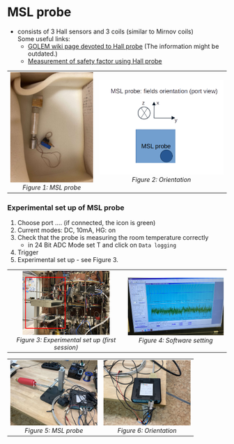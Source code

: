 # MSL probe

- consists of 3 Hall sensors and 3 coils (similar to Mirnov coils)  
  Some useful links:
  * [GOLEM wiki page devoted to Hall probe](http://golem.fjfi.cvut.cz/wiki/Diagnostics/Magnetic/HallProbes/diagnostics_hall) (The information might be outdated.)
  * [Measurement of safety factor using Hall probe](http://golem.fjfi.cvut.cz/wiki/Library/CASTOR/KovarikK_Measurements_06.pdf)

<div align="center">
  <table>
    <tr>
      <td align="center">
        <img src="Figs/photos/session02/probe.jpg" alt="Figure 1" width="200"><br>
        <em>Figure 1: MSL probe</em>
      </td>
      <td align="center">
        <img src="Figs/draw/MSL_probe_orientation.png" alt="Figure 2" width="300"><br>
        <em>Figure 2: Orientation</em>
      </td>
    </tr>
  </table>
</div>

### Experimental set up of MSL probe

1. Choose port .... (if connected, the icon is green)  
2. Current modes: DC, 10mA, HG: on  
3. Check that the probe is measuring the room temperature correctly  
   - in 24 Bit ADC Mode set T and click on `Data logging`  
4. Trigger  
5. Experimental set up - see Figure 3.

<div align="center">
  <table>
    <tr>
      <td align="center">
        <img src="Figs/photos/sessison01_setUp.png" alt="Figure 3" width="200"><br>
        <em>Figure 3: Experimental set up (first session)</em>
      </td>
      <td align="center">
        <img src="Figs/photos/UFP_05.JPG" alt="Figure 4" width="250"><br>
        <em>Figure 4: Software setting</em>
      </td>
    </tr>
  </table>
</div>

<div align="center">
  <table>
    <tr>
      <td align="center">
        <img src="Figs/photos/UFP_02.jpg" alt="Figure 5" width="200"><br>
        <em>Figure 5: MSL probe</em>
      </td>
      <td align="center">
        <img src="Figs/photos/UFP_04.JPG" alt="Figure 6" width="200"><br>
        <em>Figure 6: Orientation</em>
      </td>
    </tr>
  </table>
</div>
